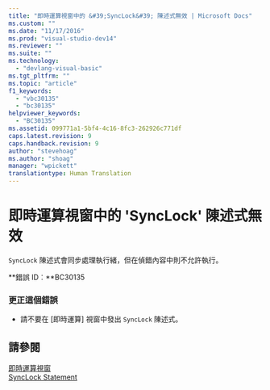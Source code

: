 ```yaml
---
title: "即時運算視窗中的 &#39;SyncLock&#39; 陳述式無效 | Microsoft Docs"
ms.custom: ""
ms.date: "11/17/2016"
ms.prod: "visual-studio-dev14"
ms.reviewer: ""
ms.suite: ""
ms.technology: 
  - "devlang-visual-basic"
ms.tgt_pltfrm: ""
ms.topic: "article"
f1_keywords: 
  - "vbc30135"
  - "bc30135"
helpviewer_keywords: 
  - "BC30135"
ms.assetid: 099771a1-5bf4-4c16-8fc3-262926c771df
caps.latest.revision: 9
caps.handback.revision: 9
author: "stevehoag"
ms.author: "shoag"
manager: "wpickett"
translationtype: Human Translation
---
```

# 即時運算視窗中的 &#39;SyncLock&#39; 陳述式無效
`SyncLock` 陳述式會同步處理執行緒，但在偵錯內容中則不允許執行。  
  
 **錯誤 ID︰**BC30135  
  
### 更正這個錯誤  
  
-   請不要在 \[即時運算\] 視窗中發出 `SyncLock` 陳述式。  
  
## 請參閱  
 [即時運算視窗](/visual-studio/ide/reference/immediate-window)   
 [SyncLock Statement](../../visual-basic/language-reference/statements/synclock-statement.md)